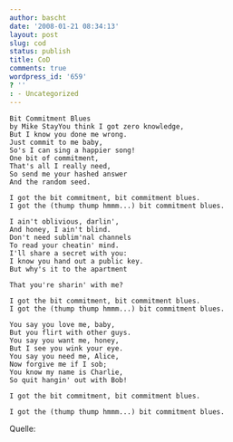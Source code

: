 ```yaml
---
author: bascht
date: '2008-01-21 08:34:13'
layout: post
slug: cod
status: publish
title: CoD
comments: true
wordpress_id: '659'
? ''
: - Uncategorized
---
```


    Bit Commitment Blues
    by Mike StayYou think I got zero knowledge,
    But I know you done me wrong.
    Just commit to me baby,
    So's I can sing a happier song!
    One bit of commitment,
    That's all I really need,
    So send me your hashed answer
    And the random seed.
    
    I got the bit commitment, bit commitment blues.
    I got the (thump thump hmmm...) bit commitment blues.
    
    I ain't oblivious, darlin',
    And honey, I ain't blind.
    Don't need sublim'nal channels
    To read your cheatin' mind.
    I'll share a secret with you:
    I know you hand out a public key.
    But why's it to the apartment
    
    That you're sharin' with me?
    
    I got the bit commitment, bit commitment blues.
    I got the (thump thump hmmm...) bit commitment blues.
    
    You say you love me, baby,
    But you flirt with other guys.
    You say you want me, honey,
    But I see you wink your eye.
    You say you need me, Alice,
    Now forgive me if I sob;
    You know my name is Charlie,
    So quit hangin' out with Bob!
    
    I got the bit commitment, bit commitment blues.
    
    I got the (thump thump hmmm...) bit commitment blues.

Quelle:


